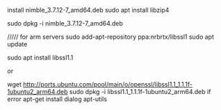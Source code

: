 
install  nimble_3.7.12-7_amd64.deb
sudo apt install libzip4

 sudo dpkg -i nimble_3.7.12-7_amd64.deb


 /////
 for arm servers
sudo add-apt-repository ppa:nrbrtx/libssl1
sudo apt update

sudo apt install libssl1.1

or

wget http://ports.ubuntu.com/pool/main/o/openssl/libssl1.1_1.1.1f-1ubuntu2_arm64.deb
 sudo dpkg -i libssl1.1_1.1.1f-1ubuntu2_arm64.deb
if error apt-get install dialog apt-utils

 



